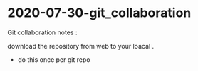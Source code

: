 # 2020-07-30-git_collaboration

Git collaboration notes : 

download the repository from web to your loacal . 
- do this once per git repo 
